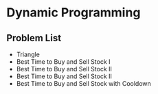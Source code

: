 # Dynamic Programming 

## Problem List
- Triangle
- Best Time to Buy and Sell Stock I
- Best Time to Buy and Sell Stock II
- Best Time to Buy and Sell Stock II
- Best Time to Buy and Sell Stock with Cooldown
